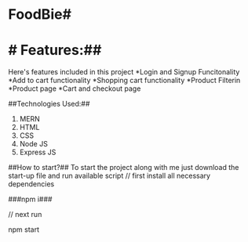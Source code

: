 # FoodBie#


# # Features:##
Here's features included in this project
*Login and Signup Funcitonality
*Add to cart functionality
*Shopping cart functionality
*Product Filterin
*Product page
*Cart and checkout page

##Technologies Used:##
1. MERN
2. HTML
3. CSS
4. Node JS
5. Express JS

##How to start?##
To start the project along with me just download the start-up file and run available script
// first install all necessary dependencies

###npm i###

// next run

npm start
